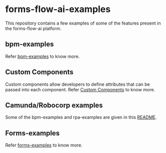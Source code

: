 # forms-flow-ai-examples
This repository contains a few examples of some of the features present in the forms-flow-ai platform.
## bpm-examples
Refer [bpm-examples](https://github.com/Raveena-aot/forms-flow-ai-examples/tree/examples-info/bpm-examples/camunda#bpm-examples) to know more.
## Custom Components
Custom components allow developers to define attributes that can be passed into each component.
Refer [Custom Components](https://github.com/Raveena-aot/forms-flow-ai-examples/tree/examples-info/custom-components#custom-components) to know more.
## Camunda/Robocorp examples
Some of the bpm-examples and rpa-examples are given in this [README](https://github.com/Raveena-aot/forms-flow-ai-examples/blob/examples-info/docs/README.md).
## Forms-examples
Refer [forms-examples](https://github.com/Raveena-aot/forms-flow-ai-examples/tree/examples-info/forms-examples#forms-examples) to know more. 
